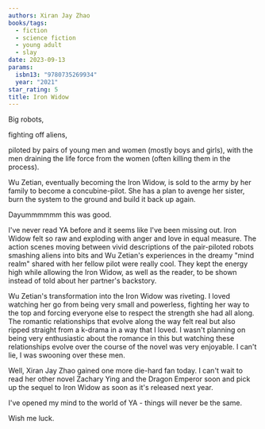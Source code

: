 ```yaml
---
authors: Xiran Jay Zhao
books/tags:
  - fiction
  - science fiction
  - young adult
  - slay
date: 2023-09-13
params:
  isbn13: "9780735269934"
  year: "2021"
star_rating: 5
title: Iron Widow
---
```


Big robots,

fighting off aliens,

piloted by pairs of young men and women (mostly boys and girls), with the men
draining the life force from the women (often killing them in the process).

Wu Zetian, eventually becoming the Iron Widow, is sold to the army by her family
to become a concubine-pilot. She has a plan to avenge her sister, burn the
system to the ground and build it back up again.

Dayummmmmm this was good.

<!--more-->

I've never read YA before and it seems like I've been missing out. Iron Widow
felt so raw and exploding with anger and love in equal measure. The action
scenes moving between vivid descriptions of the pair-piloted robots smashing
aliens into bits and Wu Zetian's experiences in the dreamy "mind realm" shared
with her fellow pilot were really cool. They kept the energy high while allowing
the Iron Widow, as well as the reader, to be shown instead of told about her
partner's backstory.

Wu Zetian's transformation into the Iron Widow was riveting. I loved watching
her go from being very small and powerless, fighting her way to the top and
forcing everyone else to respect the strength she had all along. The romantic
relationships that evolve along the way felt real but also ripped straight from
a k-drama in a way that I loved. I wasn't planning on being very enthusiastic
about the romance in this but watching these relationships evolve over the
course of the novel was very enjoyable. I can't lie, I was swooning over these
men.

Well, Xiran Jay Zhao gained one more die-hard fan today. I can't wait to read
her other novel Zachary Ying and the Dragon Emperor soon and pick up the sequel
to Iron Widow as soon as it's released next year.

I've opened my mind to the world of YA - things will never be the same.

Wish me luck.
